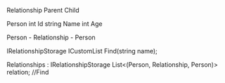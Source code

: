 ﻿Relationship
    Parent
    Child

Person
    int Id
    string Name
    int Age

Person - Relationship - Person  

IRelationshipStorage
    ICustomList<Person> Find(string name);

Relationships : IRelationshipStorage
    List<(Person, Relationship, Person)> relation;
    //Find